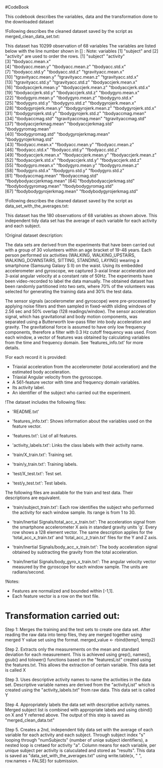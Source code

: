 #CodeBook

This codebook describes the variables, data and the transformation done to the downloaded dataset

!Following describes the cleaned dataset saved by the script as merged_clean_data_set.txt:

This dataset has 10299 observation of 68 variables
The variables are listed below with the line number shown in [] : 
Note: variables [1] "subject" and [2] "activity"  are used to order the rows.
 [1] "subject"                   "activity"                  
 [3] "tbodyacc.mean.x"          
 [4] "tbodyacc.mean.y"           "tbodyacc.mean.z"           "tbodyacc.std.x"           
 [7] "tbodyacc.std.y"            "tbodyacc.std.z"            "tgravityacc.mean.x"       
[10] "tgravityacc.mean.y"        "tgravityacc.mean.z"        "tgravityacc.std.x"        
[13] "tgravityacc.std.y"         "tgravityacc.std.z"         "tbodyaccjerk.mean.x"      
[16] "tbodyaccjerk.mean.y"       "tbodyaccjerk.mean.z"       "tbodyaccjerk.std.x"       
[19] "tbodyaccjerk.std.y"        "tbodyaccjerk.std.z"        "tbodygyro.mean.x"         
[22] "tbodygyro.mean.y"          "tbodygyro.mean.z"          "tbodygyro.std.x"          
[25] "tbodygyro.std.y"           "tbodygyro.std.z"           "tbodygyrojerk.mean.x"     
[28] "tbodygyrojerk.mean.y"      "tbodygyrojerk.mean.z"      "tbodygyrojerk.std.x"      
[31] "tbodygyrojerk.std.y"       "tbodygyrojerk.std.z"       "tbodyaccmag.mean"         
[34] "tbodyaccmag.std"           "tgravityaccmag.mean"       "tgravityaccmag.std"       
[37] "tbodyaccjerkmag.mean"      "tbodyaccjerkmag.std"       "tbodygyromag.mean"        
[40] "tbodygyromag.std"          "tbodygyrojerkmag.mean"     "tbodygyrojerkmag.std"     
[43] "fbodyacc.mean.x"           "fbodyacc.mean.y"           "fbodyacc.mean.z"          
[46] "fbodyacc.std.x"            "fbodyacc.std.y"            "fbodyacc.std.z"           
[49] "fbodyaccjerk.mean.x"       "fbodyaccjerk.mean.y"       "fbodyaccjerk.mean.z"      
[52] "fbodyaccjerk.std.x"        "fbodyaccjerk.std.y"        "fbodyaccjerk.std.z"       
[55] "fbodygyro.mean.x"          "fbodygyro.mean.y"          "fbodygyro.mean.z"         
[58] "fbodygyro.std.x"           "fbodygyro.std.y"           "fbodygyro.std.z"          
[61] "fbodyaccmag.mean"          "fbodyaccmag.std"           "fbodybodyaccjerkmag.mean" 
[64] "fbodybodyaccjerkmag.std"   "fbodybodygyromag.mean"     "fbodybodygyromag.std"     
[67] "fbodybodygyrojerkmag.mean" "fbodybodygyrojerkmag.std" 

!Following describes the cleaned dataset saved by the script as data_set_with_the_averages.txt:

This dataset has the 180 observations of 68 variables as shown above. This independent tidy data set has the average of each variable for each activity and each subject.

!Original dataset description:

The data sets are derived from the experiments that have been carried out with a group of 30 volunteers within an age bracket of 19-48 years. Each person performed six activities (WALKING, WALKING_UPSTAIRS, WALKING_DOWNSTAIRS, SITTING, STANDING, LAYING) wearing a smartphone (Samsung Galaxy S II) on the waist. Using its embedded accelerometer and gyroscope, we captured 3-axial linear acceleration and 3-axial angular velocity at a constant rate of 50Hz. The experiments have been video-recorded to label the data manually. The obtained dataset has been randomly partitioned into two sets, where 70% of the volunteers was selected for generating the training data and 30% the test data. 

The sensor signals (accelerometer and gyroscope) were pre-processed by applying noise filters and then sampled in fixed-width sliding windows of 2.56 sec and 50% overlap (128 readings/window). The sensor acceleration signal, which has gravitational and body motion components, was separated using a Butterworth low-pass filter into body acceleration and gravity. The gravitational force is assumed to have only low frequency components, therefore a filter with 0.3 Hz cutoff frequency was used. From each window, a vector of features was obtained by calculating variables from the time and frequency domain. See 'features_info.txt' for more details. 

!For each record it is provided:

- Triaxial acceleration from the accelerometer (total acceleration) and the estimated body acceleration.
- Triaxial Angular velocity from the gyroscope. 
- A 561-feature vector with time and frequency domain variables. 
- Its activity label. 
- An identifier of the subject who carried out the experiment.

!The dataset includes the following files:

- 'README.txt'

- 'features_info.txt': Shows information about the variables used on the feature vector.

- 'features.txt': List of all features.

- 'activity_labels.txt': Links the class labels with their activity name.

- 'train/X_train.txt': Training set.

- 'train/y_train.txt': Training labels.

- 'test/X_test.txt': Test set.

- 'test/y_test.txt': Test labels.

The following files are available for the train and test data. Their descriptions are equivalent. 

- 'train/subject_train.txt': Each row identifies the subject who performed the activity for each window sample. Its range is from 1 to 30. 

- 'train/Inertial Signals/total_acc_x_train.txt': The acceleration signal from the smartphone accelerometer X axis in standard gravity units 'g'. Every row shows a 128 element vector. The same description applies for the 'total_acc_x_train.txt' and 'total_acc_z_train.txt' files for the Y and Z axis. 

- 'train/Inertial Signals/body_acc_x_train.txt': The body acceleration signal obtained by subtracting the gravity from the total acceleration. 

- 'train/Inertial Signals/body_gyro_x_train.txt': The angular velocity vector measured by the gyroscope for each window sample. The units are radians/second. 

!Notes: 

- Features are normalized and bounded within [-1,1].
- Each feature vector is a row on the text file.

Transformation carried out:
===========================
Step 1: Merges the training and the test sets to create one data set.
	After reading the raw data into temp files, they are merged together using merged Y value set using the format.
	merged_value <- rbind(temp1, temp2)
	
Step 2. Extracts only the measurements on the mean and standard deviation for each measurement.
	This is achieved using grep(), names(), gsub() and tolower() functions based on the "featuresList" created using the features.txt.
	This allows the extraction of certain variable. This data set is called X 
	
Step 3. Uses descriptive activity names to name the activities in the data set.
	Descriptive variable names are derived from the "activityList" which is created using the "activity_labels.txt" from raw data.
	This data set is called Y
	
Step 4. Appropriately labels the data set with descriptive activity names.
	Merged subject list is combined with appropriate labels and using cbind() on X and Y referred above.
	The output of this step is saved as "merged_clean_data.txt"
	
Step 5. Creates a 2nd, independent tidy data set with the average of each variable for each activity and each subject.
	Through subject index "s" looping through "numSubjects" (number of uniqe subject identifiers), a nested loop is cretaed for activity "a".
	Column means for each variable, per unique subject per activity is caluculated and stored as "results".
	This data is saved as "data_set_with_the_averages.txt" using write.table(x, " ", row.names = FALSE) for submission.
	
	